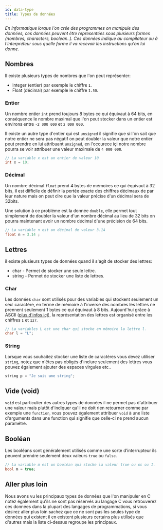 ```yaml
---
id: data-type
title: Types de données
---
```

*En informatique lorque l'on crée des programmes on manipule des données, ces données peuvent être representées sous plusieurs formes (nombres, characters, boolean..). Ces données indique au compilateur ou à l'interpréteur sous quelle forme il va recevoir les instructions qu'on lui donne.*

## Nombres
Il existe plusieurs types de nombres que l'on peut représenter:

* Integer (entier) par exemple le chiffre `1`.
* Float (décimal) par exemple le chiffre `1.50`.

### Entier
Un nombre entier `int` prend toujours 8 bytes ce qui équivaut à 64 bits, en conséquence le nombre maximal que l'on peut stocker dans un entier est environs entre `-2 000 000` et `2 000 000`.

Il existe un autre type d'entier qui est `unsigned` il signifie que si l'on sait que notre entier ne sera pas négatif on peut doubler la valeur que notre entier peut prendre en lui attribuant `unsigned`, en l'occurece içi notre nombre pourra se voir attribuer une valeur maximale de `4 000 000`.

```C
// La variable x est un entier de valeur 10
int x = 10;
```
### Décimal
Un nombre décimal `float` prend 4 bytes de mémoires ce qui équivaut à 32 bits, il est difficile de définir la portée exacte des chiffres décimaux de par leur nature mais on peut dire que la valeur précise d'un décimal sera de 32bits.

Une solution à ce probléme est la donnée `double`, elle permet tout simplement de doubler la valeur d'un nombre décimal au lieu de 32 bits on pourra maintenant avoir un nombre décimal d'une précision de 64 bits.

```C
// La variable n est un décimal de valeur 3.14
float n = 3.14 ;
```

## Lettres
il existe plusieurs types de données quand il s'agit de stocker des lettres:

* char - Permet de stocker une seule lettre.
* string - Permet de stocker une liste de lettres.

### Char
Les données `char` sont utilisés pour des variables qui stockent seulement un seul caractére, en terme de mémoire à l'inverse des nombres les lettres ne prennent seulement 1 bytes ce qui équivaut à 8 bits. Aujourd'hui grâce à ASCII ([plus d'infos içi](getting-started.md#comment-renvoyer-des-lettres-et-des-chiffres)), la représentation des lettres est organisé entre les chiffres `1` et `127`.

```C
// La variables L est une char qui stocke en mémoire la lettre l.
char l = "L";
```

### String
Lorsque vous souhaitez stocker une liste de caractéres vous devez utiliser `string`, notez que n'êtes pas obligés d'inclure seulement des lettres vous pouvez également ajouter des espaces virgules etc..

```C
string p = "Je suis une string";
```

## Vide (void)
`void` est particulier des autres types de données il ne permet pas d'attribuer une valeur mais plutôt d'indiquer qu'il ne doit rien retourner comme par exemple une `function`, vous pouvez également attribuer `void` à une liste d'arguments dans une function qui signifie que celle-ci ne prend aucun paramétre.

## Booléan
Les booléans sont généralement utilisés comme une sorte d'interrupteur ils peuvent prendre seulement deux valeurs `true` ou `false`.

```C
// La variable m est un booléan qui stocke la valeur true ou on ou 1.
bool m = true;
```

## Aller plus loin
Nous avons vu les principaux types de données que l'on manipuler en C notez également qu'ils ne sont pas réservés au langage C vous retrouverez ces données dans la plupart des langages de programmations, si vous désirez aller plus loin sachez que ce ne sont pas les seules type de données qui existent il en existent plusieurs certains plus utilisés que d'autres mais la liste ci-dessus regroupe les principaux.